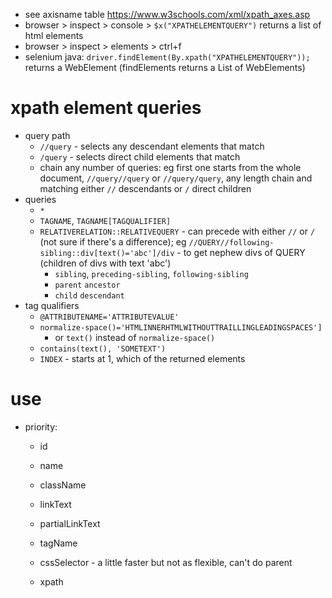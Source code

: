 * see axisname table https://www.w3schools.com/xml/xpath_axes.asp
* browser > inspect > console > `$x("XPATHELEMENTQUERY")` returns a list of html elements
* browser > inspect > elements > ctrl+f
* selenium java: `driver.findElement(By.xpath("XPATHELEMENTQUERY"));` returns a WebElement (findElements returns a List of WebElements)

# xpath element queries
* query path
  * `//query` - selects any descendant elements that match
  * `/query` - selects direct child elements that match
  * chain any number of queries: eg first one starts from the whole document, `//query//query` or `//query/query`, any length chain and matching either `//` descendants or `/` direct children
* queries
  * `*`
  * `TAGNAME`, `TAGNAME[TAGQUALIFIER]`
  * `RELATIVERELATION::RELATIVEQUERY` - can precede with either `//` or `/` (not sure if there's a difference); eg `//QUERY//following-sibling::div[text()='abc']/div` - to get nephew divs of QUERY (children of divs with text 'abc') 
    * `sibling`, `preceding-sibling`, `following-sibling`
    * `parent` `ancestor`
    * `child` `descendant`
* tag qualifiers
  * `@ATTRIBUTENAME='ATTRIBUTEVALUE'`
  * `normalize-space()='HTMLINNERHTMLWITHOUTTRAILLINGLEADINGSPACES']`
    * or `text()` instead of `normalize-space()`
  * `contains(text(), 'SOMETEXT')`
  * `INDEX` - starts at 1, which of the returned elements
# use
* priority:
  * id
  * name
  * className
  * linkText
  * partialLinkText
  * tagName
 
  * cssSelector - a little faster but not as flexible, can't do parent 
  * xpath 
